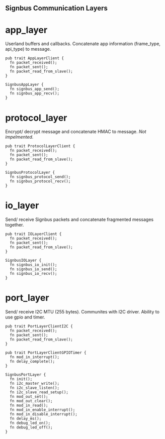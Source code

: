 ## Signbus Communication Layers

# app_layer
Userland buffers and callbacks.
Concatenate app information (frame_type, api_type) to message.
 
    pub trait AppLayerClient {
      fn packet_received();
      fn packet_sent();
      fn packet_read_from_slave();
    }

    SignbusAppLayer {
      fn signbus_app_send();
      fn signbus_app_recv();
    }

# protocol_layer
Encrypt/ decrypt message and concatenate HMAC to message.
*Not impelmented.*

    pub trait ProtocolLayerClient {
      fn packet_received();
      fn packet_sent();
      fn packet_read_from_slave();
    }

    SignbusProtocolLayer {
      fn signbus_protocol_send();
      fn signbus_protocol_recv();
    }


# io_layer
Send/ receive Signbus packets and concatenate fragmented messages together.

    pub trait IOLayerClient {
      fn packet_received();
      fn packet_sent();
      fn packet_read_from_slave();
    }

    SignbusIOLayer {
      fn signbus_io_init();
      fn signbus_io_send();
      fn signbus_io_recv();
    }


# port_layer
Send/ receive I2C MTU (255 bytes). Communites with I2C driver.
Ability to use gpio and timer.

    pub trait PortLayerClientI2C {
      fn packet_received();
      fn packet_sent();
      fn packet_read_from_slave();
    }

    pub trait PortLayerClientGPIOTimer {
      fn mod_in_interrupt();
      fn delay_complete();
    }

    SignbusPortLayer {
      fn init();
      fn i2c_master_write();
      fn i2c_slave_listen();
      fn i2c_slave_read_setup();
      fn mod_out_set();
      fn mod_out_clear();
      fn mod_in_read();
      fn mod_in_enable_interrupt();
      fn mod_in_disable_interrupt();
      fn delay_ms();
      fn debug_led_on();
      fn debug_led_off();
    }
